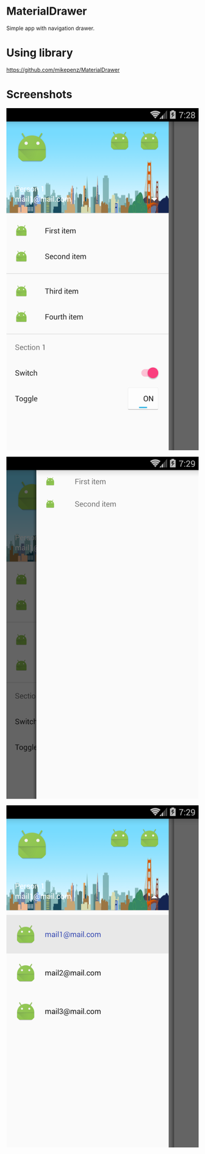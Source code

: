# MaterialDrawer
Simple app with navigation drawer.

# Using library

https://github.com/mikepenz/MaterialDrawer

# Screenshots

![alt tag](https://github.com/TomicaFranc/MaterialDrawer/blob/master/screen1.png)

![alt tag](https://github.com/TomicaFranc/MaterialDrawer/blob/master/screen2.png)

![alt tag](https://github.com/TomicaFranc/MaterialDrawer/blob/master/screen3.png)
